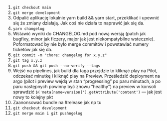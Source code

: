 1. `git checkout main`
2. `git merge development`
3. Odpalić aplikację lokalnie yarn build && yarn start, przeklikać i upewnić się że zmiany działają. Jak coś nie działa to naprawić jak się da.
4. `yarn changelog`
5. Wstawić wyniki do CHANGELOG.md pod nową wersją (patch jak bugfixy, minor jak ficzery, major jak jest niekompatybilne wstecznie). Poformatować by nie było merge commitów i powstawiać numery ticketów jak się da.
6. `git commit -m "chore: changelog for x.y.z"`
7. `git tag x.y.z`
8. `git push && git push --no-verify --tags`
9. Wejść na pipelines, jak build dla taga przejdzie to kliknąć play na Pilot, odczekać minutkę i kliknąć play na Preview.
Prześledzić deployment na argo (pilot i preview wejdą w stan “progressing” po paru minutach, a po paru następnych powinny być znowu “healthy”)
na preview w konsoli sprawdzić `$('meta[name=version]').getAttribute('content')` — jak jest nowy to kolejny pkt
10. Zaanonsować bundle na #release jak np tu
11. `git checkout development`
12. `git merge main i git pushngelog`